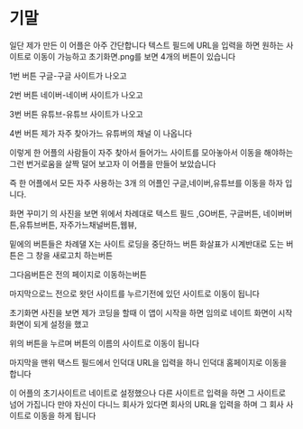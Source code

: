 # 기말

일단 제가 만든 이 어플은 아주 간단합니다 
텍스트 필드에 URL을 입력을 하면 원하는 사이트로 이동이 가능하고 초기화면.png를 보면 4개의 버튼이 있습니다 

1번 버튼 구글-구글 사이트가 나오고 

2번 버튼 네이버-네이버 사이트가 나오고

3번 버튼 유튜브-유튜브 사이트가 나오고

4번 버튼 제가 자주 찾아가느 유튜버의 채널 이 나옵니다 

이렇게 한 어플의 사람들이 자주 찾아서 들어가느 사이트를 모아놓아서 이동을 해야하는 그런 번거로움을 살짝 덜어 보고자 이 어플을 만들어 보았습니다

즉 한 어플에서 모든 자주 사용하는 3개 의 어플인 구글,네이버,유튜브를 이동을 하자 입니다.

화면 꾸미기 의 사진을 보면 위에서 차례대로 텍스트 필드 ,GO버튼, 구글버튼, 네이버버튼,유튜브버튼, 자주가느채널버튼,웹뷰, 

밑에의 버튼들은 차례댈  X는 사이트 로딩을 중단하느 버튼 화살표가 시계반대로 도는 버튼은 그 창을 새로고치 하는버튼 

그다음버튼은 전의 페이지로 이동하는버튼 

마지막으로느 전으로 왓던 사이트를 누르기전에 있던 사이트로 이동이 됩니다 

초기화면 사진을 보면 제가 코딩을 할때 이 앱이 시작을 하면 임의로 네이트 화면이 시작화면이 되게 설정을 했고

위의 버튼을 누르며 버튼의 이름의 사이트로 이동이 됩니다 

마지막을 맨위 택스트 필드에서 인덕대 URL을 입력을 하니 인덕대 홈페이지로 이동을 합니다 

이 어플의 초기사이트르 네이트로 설정했으나 다른 사이트르 입력을 하면 그 사이트로 넘어 가집니다 만야 자신이 다니느 회사가 있다면 회사의 URL을 입력을 하며 그 회사 사이트로 
이동을 하게 됩니다


